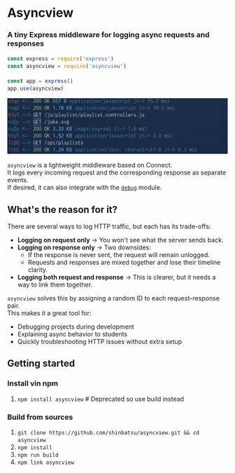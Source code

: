 # Asyncview

### A tiny Express middleware for logging async requests and responses

```js
const express = require('express')
const asyncview = require('asyncview')

const app = express()
app.use(asyncview)
```

![Preview](./assets/preview.jpg)

`asyncview` is a lightweight middleware based on Connect.  
It logs every incoming request and the corresponding response as separate events.  
If desired, it can also integrate with the [`debug`](https://github.com/visionmedia/debug#readme) module.

## What's the reason for it?

There are several ways to log HTTP traffic, but each has its trade-offs:

* **Logging on request only** → You won't see what the server sends back.
* **Logging on response only** → Two downsides:  
  * If the response is never sent, the request will remain unlogged.  
  * Requests and responses are mixed together and lose their timeline clarity.
* **Logging both request and response** → This is clearer, but it needs a way to link them together.

`asyncview` solves this by assigning a random ID to each request–response pair.  
This makes it a great tool for:

* Debugging projects during development
* Explaining async behavior to students
* Quickly troubleshooting HTTP issues without extra setup

## Getting started

### Install vin npm

1. `npm install asyncview` # Deprecated so use build instead

### Build from sources

1. `git clone https://github.com/shinbatsu/asyncview.git && cd asyncview`
2. `npm install`
3. `npm run build`
4. `npm link asyncview`
